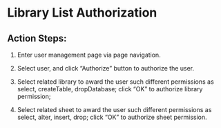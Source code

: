 # Library List Authorization

## Action Steps:

1. Enter user management page via page navigation.

2. Select user, and click “Authorize” button to authorize the user.

3. Select related library to award the user such different permissions as select, createTable, dropDatabase; click “OK” to authorize library permission;

4. Select related sheet to award the user such different permissions as select, alter, insert, drop; click “OK” to authorize sheet permission.
